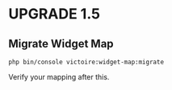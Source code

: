 # UPGRADE 1.5

## Migrate Widget Map

```
php bin/console victoire:widget-map:migrate
```

Verify your mapping after this.